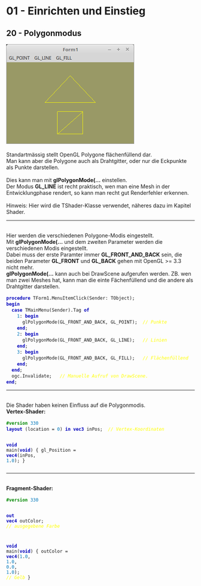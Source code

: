 <!DOCTYPE html>
<html>
    <b><h1>01 - Einrichten und Einstieg</h1></b>
    <b><h2>20 - Polygonmodus</h2></b>
<img src="image.png" alt="Selfhtml"><br><br>
Standartmässig stellt OpenGL Polygone flächenfüllend dar.<br>
Man kann aber die Polygone auch als Drahtgitter, oder nur die Eckpunkte als Punkte darstellen.<br>
<br>
Dies kann man mit <b>glPolygonMode(...</b> einstellen.<br>
Der Modus <b>GL_LINE</b> ist recht praktisch, wen man eine Mesh in der Entwicklungphase rendert, so kann man recht gut Renderfehler erkennen.<br>
<br>
Hinweis: Hier wird die TShader-Klasse verwendet, näheres dazu im Kapitel Shader.<br>
<hr><br>
Hier werden die verschiedenen Polygone-Modis eingestellt.<br>
Mit <b>glPolygonMode(...</b> und dem zweiten Parameter werden die verschiedenen Modis eingestellt.<br>
Dabei muss der erste Paramter immer <b>GL_FRONT_AND_BACK</b> sein, die beiden Parameter <b>GL_FRONT</b> und <b>GL_BACK</b> gehen mit OpenGL >= 3.3 nicht mehr.<br>
<b>glPolygonMode(...</b> kann auch bei DrawScene aufgerufen werden. ZB. wen man zwei Meshes hat, kann man die einte Fächenfüllend und die andere als Drahtgitter darstellen.<br>
<pre><code><b><font color="0000BB">procedure</font></b> TForm1.MenuItemClick(Sender: TObject);
<b><font color="0000BB">begin</font></b>
  <b><font color="0000BB">case</font></b> TMainMenu(Sender).Tag <b><font color="0000BB">of</font></b>
    <font color="#0077BB">1</font>: <b><font color="0000BB">begin</font></b>
      glPolygonMode(GL_FRONT_AND_BACK, GL_POINT);  <i><font color="#FFFF00">// Punkte</font></i>
    <b><font color="0000BB">end</font></b>;
    <font color="#0077BB">2</font>: <b><font color="0000BB">begin</font></b>
      glPolygonMode(GL_FRONT_AND_BACK, GL_LINE);   <i><font color="#FFFF00">// Linien</font></i>
    <b><font color="0000BB">end</font></b>;
    <font color="#0077BB">3</font>: <b><font color="0000BB">begin</font></b>
      glPolygonMode(GL_FRONT_AND_BACK, GL_FILL);   <i><font color="#FFFF00">// Flächenfüllend</font></i>
    <b><font color="0000BB">end</font></b>;
  <b><font color="0000BB">end</font></b>;
  ogc.Invalidate;   <i><font color="#FFFF00">// Manuelle Aufruf von DrawScene.</font></i>
<b><font color="0000BB">end</font></b>;</pre></code>
<hr><br>
Die Shader haben keinen Einfluss auf die Polygonmodis.<br>
<b>Vertex-Shader:</b><br>
<pre><code><b><font color="#008800">#version</font></b> <font color="#0077BB">330</font>
<b><font color="0000BB">layout</font></b> (location = <font color="#0077BB">0</font>) <b><font color="0000BB">in</font></b> <b><font color="0000BB">vec3</font></b> inPos;  <i><font color="#FFFF00">// Vertex-Koordinaten</font></i>

<b><font color="0000BB">void</font></b> main(<b><font color="0000BB">void</font></b>)
{
  gl_Position = <b><font color="0000BB">vec4</font></b>(inPos, <font color="#0077BB">1</font>.<font color="#0077BB">0</font>);
}
</pre></code>
<hr><br>
<b>Fragment-Shader:</b><br>
<pre><code><b><font color="#008800">#version</font></b> <font color="#0077BB">330</font>

<b><font color="0000BB">out</font></b> <b><font color="0000BB">vec4</font></b> outColor; <i><font color="#FFFF00">// ausgegebene Farbe</font></i>

<b><font color="0000BB">void</font></b> main(<b><font color="0000BB">void</font></b>)
{
  outColor = <b><font color="0000BB">vec4</font></b>(<font color="#0077BB">1</font>.<font color="#0077BB">0</font>, <font color="#0077BB">1</font>.<font color="#0077BB">0</font>, <font color="#0077BB">0</font>.<font color="#0077BB">0</font>, <font color="#0077BB">1</font>.<font color="#0077BB">0</font>); <i><font color="#FFFF00">// Gelb</font></i>
}
</pre></code>

</html>
